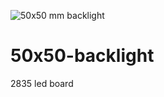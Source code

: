 ![50x50 mm backlight](https://user-images.githubusercontent.com/45290421/125197337-d9e26800-e265-11eb-8485-9df54df7e01d.PNG)
# 50x50-backlight
2835 led board
